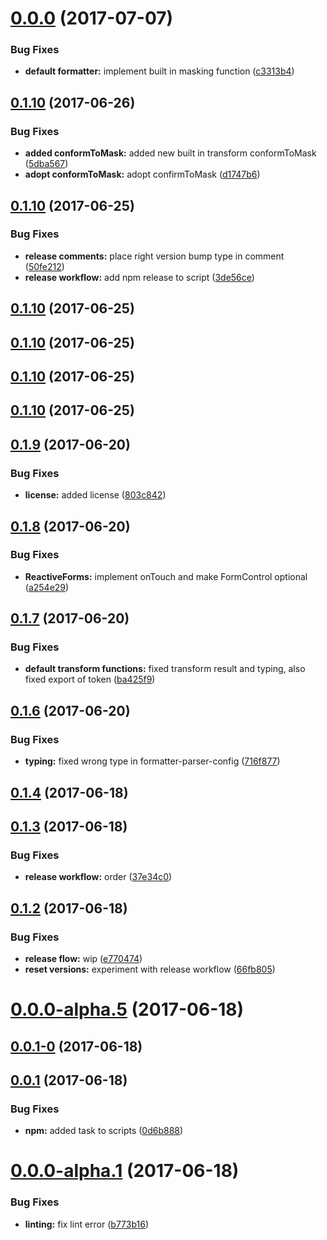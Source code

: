 <a name="0.0.0"></a>
# [0.0.0](https://github.com/BioPhoton/angular-formatter-parser/compare/0.1.14...v0.0.0) (2017-07-07)


### Bug Fixes

* **default formatter:** implement built in masking function ([c3313b4](https://github.com/BioPhoton/angular-formatter-parser/commit/c3313b4))



<a name="0.1.10"></a>
## [0.1.10](https://github.com/BioPhoton/angular-formatter-parser/compare/0.1.13...v0.1.10) (2017-06-26)


### Bug Fixes

* **added conformToMask:** added new built in transform conformToMask ([5dba567](https://github.com/BioPhoton/angular-formatter-parser/commit/5dba567))
* **adopt conformToMask:** adopt confirmToMask ([d1747b6](https://github.com/BioPhoton/angular-formatter-parser/commit/d1747b6))



<a name="0.1.10"></a>
## [0.1.10](https://github.com/BioPhoton/angular-formatter-parser/compare/0.1.12...v0.1.10) (2017-06-25)


### Bug Fixes

* **release comments:** place right version bump type in comment ([50fe212](https://github.com/BioPhoton/angular-formatter-parser/commit/50fe212))
* **release workflow:** add npm release to script ([3de56ce](https://github.com/BioPhoton/angular-formatter-parser/commit/3de56ce))



<a name="0.1.10"></a>
## [0.1.10](https://github.com/BioPhoton/angular-formatter-parser/compare/v0.1.11...v0.1.10) (2017-06-25)



<a name="0.1.10"></a>
## [0.1.10](https://github.com/BioPhoton/angular-formatter-parser/compare/v0.1.11...v0.1.10) (2017-06-25)



<a name="0.1.10"></a>
## [0.1.10](https://github.com/BioPhoton/angular-formatter-parser/compare/0.0.10...v0.1.10) (2017-06-25)



<a name="0.1.10"></a>
## [0.1.10](https://github.com/BioPhoton/angular-formatter-parser/compare/0.1.9...v0.1.10) (2017-06-25)



<a name="0.1.9"></a>
## [0.1.9](https://github.com/BioPhoton/angular-formatter-parser/compare/0.1.8...v0.1.9) (2017-06-20)


### Bug Fixes

* **license:** added license ([803c842](https://github.com/BioPhoton/angular-formatter-parser/commit/803c842))



<a name="0.1.8"></a>
## [0.1.8](https://github.com/BioPhoton/angular-formatter-parser/compare/0.1.7...0.1.8) (2017-06-20)


### Bug Fixes

* **ReactiveForms:** implement onTouch and make FormControl optional ([a254e29](https://github.com/BioPhoton/angular-formatter-parser/commit/a254e29))



<a name="0.1.7"></a>
## [0.1.7](https://github.com/BioPhoton/angular-formatter-parser/compare/0.1.6...0.1.7) (2017-06-20)


### Bug Fixes

* **default transform functions:** fixed transform result and typing, also fixed export of token ([ba425f9](https://github.com/BioPhoton/angular-formatter-parser/commit/ba425f9))



<a name="0.1.6"></a>
## [0.1.6](https://github.com/BioPhoton/angular-formatter-parser/compare/0.1.4...0.1.6) (2017-06-20)


### Bug Fixes

* **typing:** fixed wrong type in formatter-parser-config ([716f877](https://github.com/BioPhoton/angular-formatter-parser/commit/716f877))



<a name="0.1.4"></a>
## [0.1.4](https://github.com/BioPhoton/angular-formatter-parser/compare/0.1.3...0.1.4) (2017-06-18)



<a name="0.1.3"></a>
## [0.1.3](https://github.com/BioPhoton/angular-formatter-parser/compare/0.1.2...0.1.3) (2017-06-18)


### Bug Fixes

* **release workflow:** order ([37e34c0](https://github.com/BioPhoton/angular-formatter-parser/commit/37e34c0))



<a name="0.1.2"></a>
## [0.1.2](https://github.com/BioPhoton/angular-formatter-parser/compare/v0.0.0-alpha.5...0.1.2) (2017-06-18)


### Bug Fixes

* **release flow:** wip ([e770474](https://github.com/BioPhoton/angular-formatter-parser/commit/e770474))
* **reset versions:** experiment with release workflow ([66fb805](https://github.com/BioPhoton/angular-formatter-parser/commit/66fb805))



<a name="0.0.0-alpha.5"></a>
# [0.0.0-alpha.5](https://github.com/BioPhoton/angular-formatter-parser/compare/v0.0.1-0...v0.0.0-alpha.5) (2017-06-18)



<a name="0.0.1-0"></a>
## [0.0.1-0](https://github.com/BioPhoton/angular-formatter-parser/compare/v0.0.1...v0.0.1-0) (2017-06-18)



<a name="0.0.1"></a>
## [0.0.1](https://github.com/BioPhoton/angular-formatter-parser/compare/0.0.0-alpha.1...v0.0.1) (2017-06-18)


### Bug Fixes

* **npm:** added task to scripts ([0d6b888](https://github.com/BioPhoton/angular-formatter-parser/commit/0d6b888))



<a name="0.0.0-alpha.1"></a>
# [0.0.0-alpha.1](https://github.com/BioPhoton/angular-formatter-parser/compare/b773b16...0.0.0-alpha.1) (2017-06-18)


### Bug Fixes

* **linting:** fix lint error ([b773b16](https://github.com/BioPhoton/angular-formatter-parser/commit/b773b16))



